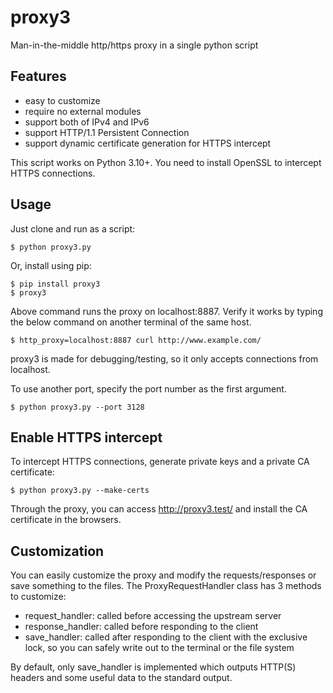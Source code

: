 # proxy3

Man-in-the-middle http/https proxy in a single python script

## Features

* easy to customize
* require no external modules
* support both of IPv4 and IPv6
* support HTTP/1.1 Persistent Connection
* support dynamic certificate generation for HTTPS intercept

This script works on Python 3.10+.
You need to install OpenSSL to intercept HTTPS connections.


## Usage

Just clone and run as a script:

    $ python proxy3.py

Or, install using pip:

    $ pip install proxy3
    $ proxy3

Above command runs the proxy on localhost:8887. Verify it works by typing the below command on another terminal of the same host.

    $ http_proxy=localhost:8887 curl http://www.example.com/

proxy3 is made for debugging/testing, so it only accepts connections from localhost.

To use another port, specify the port number as the first argument.

    $ python proxy3.py --port 3128


## Enable HTTPS intercept

To intercept HTTPS connections, generate private keys and a private CA certificate:

    $ python proxy3.py --make-certs

Through the proxy, you can access http://proxy3.test/ and install the CA certificate in the browsers.


## Customization

You can easily customize the proxy and modify the requests/responses or save something to the files.
The ProxyRequestHandler class has 3 methods to customize:

* request_handler: called before accessing the upstream server
* response_handler: called before responding to the client
* save_handler: called after responding to the client with the exclusive lock, so you can safely write out to the terminal or the file system

By default, only save_handler is implemented which outputs HTTP(S) headers and some useful data to the standard output.
